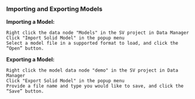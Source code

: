 ### Importing and Exporting Models

**Importing a Model:**

    Right click the data node "Models" in the SV project in Data Manager
    Click "Import Solid Model" in the popup menu
    Select a model file in a supported format to load, and click the “Open” button.

**Exporting a Model:**

    Right click the model data node "demo" in the SV project in Data Manager
    Click "Export Solid Model" in the popup menu
    Provide a file name and type you would like to save, and click the “Save” button.
